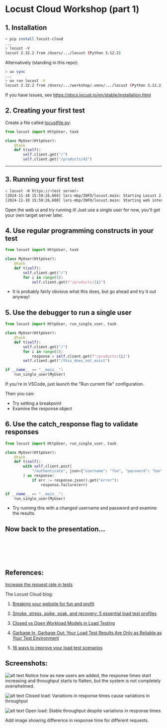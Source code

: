 # Locust Cloud Workshop (part 1)

## 1. Installation

```bash
> pip install locust-cloud
...
> locust -V
locust 2.32.2 from /Users/.../locust (Python 3.12.2)
```

Alternatively (standing in this repo):

```bash
> uv sync
...
> uv run locust -V
locust 2.32.2 from /Users/.../workshop/.venv/.../locust (Python 3.12.2)
```

If you have issues, see https://docs.locust.io/en/stable/installation.html

## 2. Creating your first test

Create a file called [locustfile.py](locustfile.py):

```python
from locust import HttpUser, task

class MyUser(HttpUser):
    @task
    def t(self):
        self.client.get("/")
        self.client.get("/products/42")
```

---

## 3. Running your first test

```bash
> locust -H https://<test server>
[2024-11-10 15:59:26,604] lars-mbp/INFO/locust.main: Starting Locust 2.32.2
[2024-11-10 15:59:26,608] lars-mbp/INFO/locust.main: Starting web interface at http://0.0.0.0:8089
```

Open the web ui and try running it! Just use a single user for now, you'll get your own target server later.

## 4. Use regular programming constructs in your test

```python
from locust import HttpUser, task

class MyUser(HttpUser):
    @task
    def t(self):
        self.client.get("/")
        for i in range(5):
            self.client.get(f"/products/{i}")
```

* It is probably fairly obvious what this does, but go ahead and try it out anyway!

## 5. Use the debugger to run a single user

```python
from locust import HttpUser, run_single_user, task

class MyUser(HttpUser):
    @task
    def t(self):
        self.client.get("/")
        for i in range(5):
            response = self.client.get(f"/products/{i}")
        self.client.get("/this_does_not_exist")

if __name__ == "__main__":
    run_single_user(MyUser)
```

If you're in VSCode, just launch the "Run current file" configuration.

Then you can:

* Try setting a breakpoint
* Examine the response object

## 6. Use the catch_response flag to validate responses

```python
from locust import HttpUser, run_single_user, task

class MyUser(HttpUser):
    @task
    def t(self):
        with self.client.post(
            "/authenticate", json={"username": "foo", "password": "bar"}, catch_response=True
        ) as response:
            if err := response.json().get("error"):
                response.failure(err)

if __name__ == "__main__":
    run_single_user(MyUser)
```

* Try running this with a changed username and password and examine the results.

## Now back to the presentation...

<br/><br/><br/><br/>

## References:

[Increase the request rate in tests](https://docs.locust.io/en/stable/increasing-request-rate.html)

The Locust Cloud blog:

1. [Breaking your website for fun and profit](https://locust.cloud/blog/performance-testing-part-1)

2. [Smoke, stress, spike, soak, and recovery: 5 essential load test profiles](https://locust.cloud/blog/5-essential-load-test-profiles)

3. [Closed vs Open Workload Models in Load Testing](https://locust.cloud/blog/closed-vs-open-workload-models)

4. [Garbage In, Garbage Out: Your Load Test Results Are Only as Reliable as Your Test Environment](https://locust.cloud/blog/performance-test-environments)

5. [16 ways to improve your load test scenarios](https://locust.cloud/blog/16-ways-to-improve-your-load-test-scenarios)

## Screenshots:

![alt text](closed_load_rampup.png)
Notice how as new users are added, the response times start increasing and throughput starts to flatten, but the system is not completely overwhelmed.

![alt text](closed_load_variations.png)
Closed load: Variations in response times cause variations in throughput

![alt text](open_load_stable_throughput.png)
Open load: Stable throughput despite variations in response times

Add image showing difference in response time for different requests.

